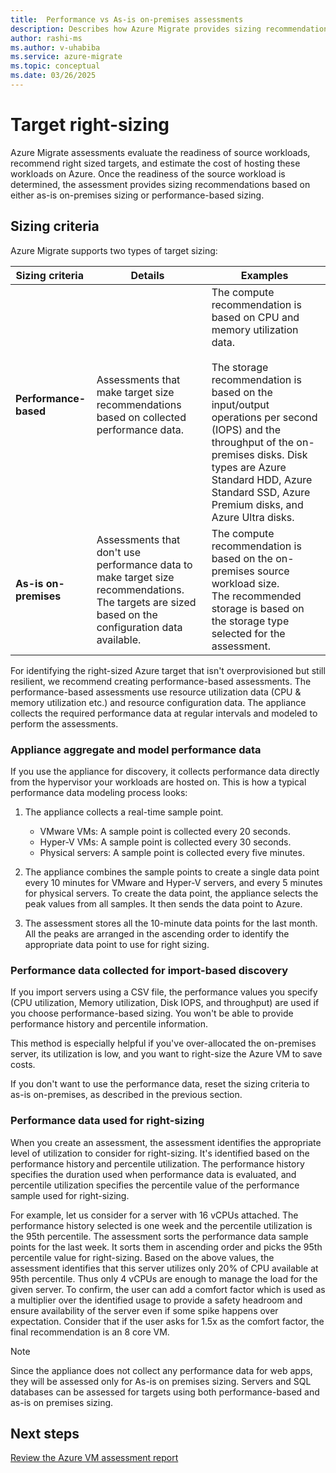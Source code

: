 ```yaml
---
title:  Performance vs As-is on-premises assessments
description: Describes how Azure Migrate provides sizing recommendations for the assessed workloads.
author: rashi-ms
ms.author: v-uhabiba
ms.service: azure-migrate
ms.topic: conceptual
ms.date: 03/26/2025
---
```


# Target right-sizing 

Azure Migrate assessments evaluate the readiness of source workloads, recommend right sized targets, and estimate the cost of hosting these workloads on Azure. Once the readiness of the source workload is determined, the assessment provides sizing recommendations based on either as-is on-premises sizing or performance-based sizing.

## Sizing criteria

Azure Migrate supports two types of target sizing:  

| Sizing criteria    | Details   | Examples |
|--------------------|-----------|----------|
| **Performance-based**  | Assessments that make target size recommendations based on collected performance data.  | The compute recommendation is based on CPU and memory utilization data. <br> <br> The storage recommendation is based on the input/output operations per second (IOPS) and the throughput of the on-premises disks. Disk types are Azure Standard HDD, Azure Standard SSD, Azure Premium disks, and Azure Ultra disks.  |
| **As-is on-premises**  | Assessments that don't use performance data to make target size recommendations. The targets are sized based on the configuration data available.  | The compute recommendation is based on the on-premises source workload size. <br> The recommended storage is based on the storage type selected for the assessment.|

For identifying the right-sized Azure target that isn't overprovisioned but still resilient, we recommend creating performance-based assessments. The performance-based assessments use resource utilization data (CPU & memory utilization etc.) and resource configuration data. The appliance collects the required performance data at regular intervals and modeled to perform the assessments.  

### Appliance aggregate and model performance data 

If you use the appliance for discovery, it collects performance data directly from the hypervisor your workloads are hosted on. This is how a typical performance data modeling process looks: 

1. The appliance collects a real-time sample point. 
   - VMware VMs: A sample point is collected every 20 seconds. 
   - Hyper-V VMs: A sample point is collected every 30 seconds. 
   - Physical servers: A sample point is collected every five minutes. 

2. The appliance combines the sample points to create a single data point every 10 minutes for VMware and Hyper-V servers, and every 5 minutes for physical servers. To create the data point, the appliance selects the peak values from all samples. It then sends the data point to Azure. 

3. The assessment stores all the 10-minute data points for the last month. All the peaks are arranged in the ascending order to identify the appropriate data point to use for right sizing.  

### Performance data collected for import-based discovery  

If you import servers using a CSV file, the performance values you specify (CPU utilization, Memory utilization, Disk IOPS, and throughput) are used if you choose performance-based sizing. You won't be able to provide performance history and percentile information.  

This method is especially helpful if you've over-allocated the on-premises server, its utilization is low, and you want to right-size the Azure VM to save costs.  

If you don't want to use the performance data, reset the sizing criteria to as-is on-premises, as described in the previous section.  

### Performance data used for right-sizing

When you create an assessment, the assessment identifies the appropriate level of utilization to consider for right-sizing. It's identified based on the performance history and percentile utilization. The performance history specifies the duration used when performance data is evaluated, and percentile utilization specifies the percentile value of the performance sample used for right-sizing. 

For example, let us consider for a server with 16 vCPUs attached. The performance history selected is one week and the percentile utilization is the 95th percentile. The assessment sorts the performance data sample points for the last week. It sorts them in ascending order and picks the 95th percentile value for right-sizing. Based on the above values, the assessment identifies that this server utilizes only 20% of CPU available at 95th percentile. Thus only 4 vCPUs are enough to manage the load for the given server. To confirm, the user can add a comfort factor which is used as a multiplier over the identified usage to provide a safety headroom and ensure availability of the server even if some spike happens over expectation. Consider that if the user asks for 1.5x as the comfort factor, the final recommendation is an 8 core VM. 

> [!Note]
> Since the appliance does not collect any performance data for web apps, they will be assessed only for As-is on premises sizing. Servers and SQL databases can be assessed for targets using both performance-based and as-is on premises sizing.  

## Next steps
[Review the Azure VM assessment report](review-assessment.md)